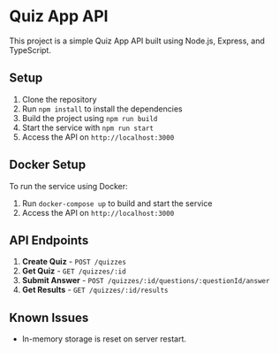# Quiz App API

This project is a simple Quiz App API built using Node.js, Express, and TypeScript.

## Setup

1. Clone the repository
2. Run `npm install` to install the dependencies
3. Build the project using `npm run build`
4. Start the service with `npm run start`
5. Access the API on `http://localhost:3000`

## Docker Setup
To run the service using Docker:
1. Run `docker-compose up` to build and start the service
2. Access the API on `http://localhost:3000`

## API Endpoints

1. **Create Quiz** - `POST /quizzes`
2. **Get Quiz** - `GET /quizzes/:id`
3. **Submit Answer** - `POST /quizzes/:id/questions/:questionId/answer`
4. **Get Results** - `GET /quizzes/:id/results`

## Known Issues
- In-memory storage is reset on server restart.
